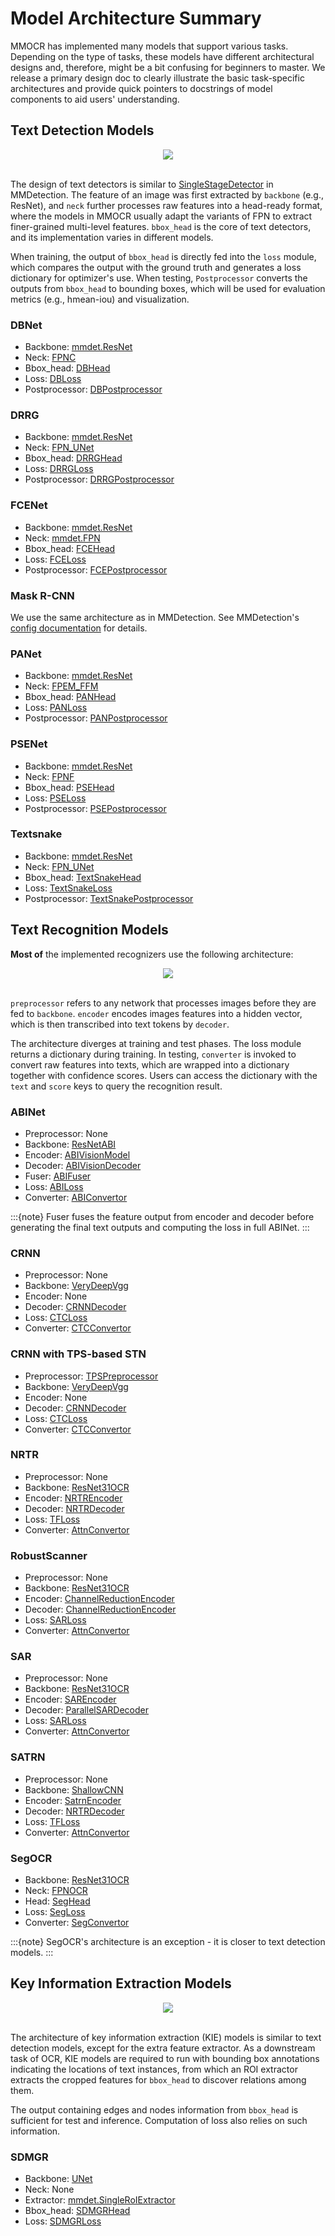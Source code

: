 # Model Architecture Summary

MMOCR has implemented many models that support various tasks. Depending on the type of tasks, these models have different architectural designs and, therefore, might be a bit confusing for beginners to master. We release a primary design doc to clearly illustrate the basic task-specific architectures and provide quick pointers to docstrings of model components to aid users' understanding.

## Text Detection Models

<div align="center">
    <img src="https://raw.githubusercontent.com/open-mmlab/mmocr/main/resources/textdet.jpg"/><br>
</div>
<br>

The design of text detectors is similar to [SingleStageDetector](https://mmdetection.readthedocs.io/en/latest/api.html#mmdet.models.detectors.SingleStageDetector) in MMDetection. The feature of an image was first extracted by `backbone` (e.g., ResNet), and `neck` further processes raw features into a head-ready format, where the models in MMOCR usually adapt the variants of FPN to extract finer-grained multi-level features. `bbox_head` is the core of text detectors, and its implementation varies in different models.

When training, the output of `bbox_head` is directly fed into the `loss` module, which compares the output with the ground truth and generates a loss dictionary for optimizer's use. When testing, `Postprocessor` converts the outputs from `bbox_head` to bounding boxes, which will be used for evaluation metrics (e.g., hmean-iou) and visualization.

### DBNet

- Backbone: [mmdet.ResNet](https://mmdetection.readthedocs.io/en/latest/api.html#mmdet.models.backbones.ResNet)
- Neck: [FPNC](https://mmocr.readthedocs.io/en/latest/api.html#mmocr.models.textdet.necks.FPNC)
- Bbox_head: [DBHead](https://mmocr.readthedocs.io/en/latest/api.html#mmocr.models.textdet.dense_heads.DBHead)
- Loss: [DBLoss](https://mmocr.readthedocs.io/en/latest/api.html#mmocr.models.textdet.losses.DBLoss)
- Postprocessor: [DBPostprocessor](https://mmocr.readthedocs.io/en/latest/api.html#mmocr.models.textdet.postprocess.DBPostprocessor)

### DRRG

- Backbone: [mmdet.ResNet](https://mmdetection.readthedocs.io/en/latest/api.html#mmdet.models.backbones.ResNet)
- Neck: [FPN_UNet](https://mmocr.readthedocs.io/en/latest/api.html#mmocr.models.textdet.necks.FPN_UNet)
- Bbox_head: [DRRGHead](https://mmocr.readthedocs.io/en/latest/api.html#mmocr.models.textdet.dense_heads.DRRGHead)
- Loss: [DRRGLoss](https://mmocr.readthedocs.io/en/latest/api.html#mmocr.models.textdet.losses.DRRGLoss)
- Postprocessor: [DRRGPostprocessor](https://mmocr.readthedocs.io/en/latest/api.html#mmocr.models.textdet.postprocess.DRRGPostprocessor)

### FCENet

- Backbone: [mmdet.ResNet](https://mmdetection.readthedocs.io/en/latest/api.html#mmdet.models.backbones.ResNet)
- Neck: [mmdet.FPN](https://mmdetection.readthedocs.io/en/latest/api.html#mmdet.models.necks.FPN)
- Bbox_head: [FCEHead](https://mmocr.readthedocs.io/en/latest/api.html#mmocr.models.textdet.dense_heads.FCEHead)
- Loss: [FCELoss](https://mmocr.readthedocs.io/en/latest/api.html#mmocr.models.textdet.losses.FCELoss)
- Postprocessor: [FCEPostprocessor](https://mmocr.readthedocs.io/en/latest/api.html#mmocr.models.textdet.postprocess.FCEPostprocessor)

### Mask R-CNN

We use the same architecture as in MMDetection. See MMDetection's [config documentation](https://mmdetection.readthedocs.io/en/latest/tutorials/config.html#an-example-of-mask-r-cnn) for details.

### PANet

- Backbone: [mmdet.ResNet](https://mmdetection.readthedocs.io/en/latest/api.html#mmdet.models.backbones.ResNet)
- Neck: [FPEM_FFM](https://mmocr.readthedocs.io/en/latest/api.html#mmocr.models.textdet.necks.FPEM_FFM)
- Bbox_head: [PANHead](https://mmocr.readthedocs.io/en/latest/api.html#mmocr.models.textdet.dense_heads.PANHead)
- Loss: [PANLoss](https://mmocr.readthedocs.io/en/latest/api.html#mmocr.models.textdet.losses.PANLoss)
- Postprocessor: [PANPostprocessor](https://mmocr.readthedocs.io/en/latest/api.html#mmocr.models.textdet.postprocess.PANPostprocessor)

### PSENet

- Backbone: [mmdet.ResNet](https://mmdetection.readthedocs.io/en/latest/api.html#mmdet.models.backbones.ResNet)
- Neck: [FPNF](https://mmocr.readthedocs.io/en/latest/api.html#mmocr.models.textdet.necks.FPNF)
- Bbox_head: [PSEHead](https://mmocr.readthedocs.io/en/latest/api.html#mmocr.models.textdet.dense_heads.PSEHead)
- Loss: [PSELoss](https://mmocr.readthedocs.io/en/latest/api.html#mmocr.models.textdet.losses.PSELoss)
- Postprocessor: [PSEPostprocessor](https://mmocr.readthedocs.io/en/latest/api.html#mmocr.models.textdet.postprocess.PSEPostprocessor)

### Textsnake

- Backbone: [mmdet.ResNet](https://mmdetection.readthedocs.io/en/latest/api.html#mmdet.models.backbones.ResNet)
- Neck: [FPN_UNet](https://mmocr.readthedocs.io/en/latest/api.html#mmocr.models.textdet.necks.FPN_UNet)
- Bbox_head: [TextSnakeHead](https://mmocr.readthedocs.io/en/latest/api.html#mmocr.models.textdet.dense_heads.TextSnakeHead)
- Loss: [TextSnakeLoss](https://mmocr.readthedocs.io/en/latest/api.html#mmocr.models.textdet.losses.TextSnakeLoss)
- Postprocessor: [TextSnakePostprocessor](https://mmocr.readthedocs.io/en/latest/api.html#mmocr.models.textdet.postprocess.TextSnakePostprocessor)

## Text Recognition Models

**Most of** the implemented recognizers use the following architecture:

<div align="center">
    <img src="https://raw.githubusercontent.com/open-mmlab/mmocr/main/resources/textrecog.jpg"/><br>
</div>
<br>

`preprocessor` refers to any network that processes images before they are fed to `backbone`. `encoder` encodes images features into a hidden vector, which is then transcribed into text tokens by `decoder`.

The architecture diverges at training and test phases. The loss module returns a dictionary during training. In testing, `converter` is invoked to convert raw features into texts, which are wrapped into a dictionary together with confidence scores. Users can access the dictionary with the `text` and `score` keys to query the recognition result.

### ABINet

- Preprocessor: None
- Backbone: [ResNetABI](https://mmocr.readthedocs.io/en/latest/api.html#mmocr.models.textrecog.backbones.ResNetABI)
- Encoder: [ABIVisionModel](https://mmocr.readthedocs.io/en/latest/api.html#mmocr.models.textrecog.encoders.ABIVisionModel)
- Decoder: [ABIVisionDecoder](https://mmocr.readthedocs.io/en/latest/api.html#mmocr.models.textrecog.decoders.ABIVisionDecoder)
- Fuser: [ABIFuser](https://mmocr.readthedocs.io/en/latest/api.html#mmocr.models.textrecog.fusers.ABIFuser)
- Loss: [ABILoss](https://mmocr.readthedocs.io/en/latest/api.html#mmocr.models.textrecog.losses.ABILoss)
- Converter: [ABIConvertor](https://mmocr.readthedocs.io/en/latest/api.html#mmocr.models.textrecog.convertors.ABIConvertor)

:::{note}
Fuser fuses the feature output from encoder and decoder before generating the final text outputs and computing the loss in full ABINet.
:::

### CRNN

- Preprocessor: None
- Backbone: [VeryDeepVgg](https://mmocr.readthedocs.io/en/latest/api.html#mmocr.models.textrecog.backbones.VeryDeepVgg)
- Encoder: None
- Decoder: [CRNNDecoder](https://mmocr.readthedocs.io/en/latest/api.html#mmocr.models.textrecog.decoders.CRNNDecoder)
- Loss: [CTCLoss](https://mmocr.readthedocs.io/en/latest/api.html#mmocr.models.textrecog.losses.CTCLoss)
- Converter: [CTCConvertor](https://mmocr.readthedocs.io/en/latest/api.html#mmocr.models.textrecog.convertors.CTCConvertor)

### CRNN with TPS-based STN

- Preprocessor: [TPSPreprocessor](https://mmocr.readthedocs.io/en/latest/api.html#mmocr.models.textrecog.preprocessor.TPSPreprocessor)
- Backbone: [VeryDeepVgg](https://mmocr.readthedocs.io/en/latest/api.html#mmocr.models.textrecog.backbones.VeryDeepVgg)
- Encoder: None
- Decoder: [CRNNDecoder](https://mmocr.readthedocs.io/en/latest/api.html#mmocr.models.textrecog.decoders.CRNNDecoder)
- Loss: [CTCLoss](https://mmocr.readthedocs.io/en/latest/api.html#mmocr.models.textrecog.losses.CTCLoss)
- Converter: [CTCConvertor](https://mmocr.readthedocs.io/en/latest/api.html#mmocr.models.textrecog.convertors.CTCConvertor)

### NRTR

- Preprocessor: None
- Backbone: [ResNet31OCR](https://mmocr.readthedocs.io/en/latest/api.html#mmocr.models.textrecog.backbones.ResNet31OCR)
- Encoder: [NRTREncoder](https://mmocr.readthedocs.io/en/latest/api.html#mmocr.models.textrecog.encoders.NRTREncoder)
- Decoder: [NRTRDecoder](https://mmocr.readthedocs.io/en/latest/api.html#mmocr.models.textrecog.decoders.NRTRDecoder)
- Loss: [TFLoss](https://mmocr.readthedocs.io/en/latest/api.html#mmocr.models.textrecog.losses.TFLoss)
- Converter: [AttnConvertor](https://mmocr.readthedocs.io/en/latest/api.html#mmocr.models.textrecog.convertors.AttnConvertor)

### RobustScanner

- Preprocessor: None
- Backbone: [ResNet31OCR](https://mmocr.readthedocs.io/en/latest/api.html#mmocr.models.textrecog.backbones.ResNet31OCR)
- Encoder: [ChannelReductionEncoder](https://mmocr.readthedocs.io/en/latest/api.html#mmocr.models.textrecog.encoders.ChannelReductionEncoder)
- Decoder: [ChannelReductionEncoder](https://mmocr.readthedocs.io/en/latest/api.html#mmocr.models.textrecog.decoders.RobustScannerDecoder)
- Loss: [SARLoss](https://mmocr.readthedocs.io/en/latest/api.html#mmocr.models.textrecog.losses.SARLoss)
- Converter: [AttnConvertor](https://mmocr.readthedocs.io/en/latest/api.html#mmocr.models.textrecog.convertors.AttnConvertor)

### SAR

- Preprocessor: None
- Backbone: [ResNet31OCR](https://mmocr.readthedocs.io/en/latest/api.html#mmocr.models.textrecog.backbones.ResNet31OCR)
- Encoder: [SAREncoder](https://mmocr.readthedocs.io/en/latest/api.html#mmocr.models.textrecog.encoders.SAREncoder)
- Decoder: [ParallelSARDecoder](https://mmocr.readthedocs.io/en/latest/api.html#mmocr.models.textrecog.decoders.ParallelSARDecoder)
- Loss: [SARLoss](https://mmocr.readthedocs.io/en/latest/api.html#mmocr.models.textrecog.losses.SARLoss)
- Converter: [AttnConvertor](https://mmocr.readthedocs.io/en/latest/api.html#mmocr.models.textrecog.convertors.AttnConvertor)

### SATRN

- Preprocessor: None
- Backbone: [ShallowCNN](https://mmocr.readthedocs.io/en/latest/api.html#mmocr.models.textrecog.backbones.ShallowCNN)
- Encoder: [SatrnEncoder](https://mmocr.readthedocs.io/en/latest/api.html#mmocr.models.textrecog.encoders.SatrnEncoder)
- Decoder: [NRTRDecoder](https://mmocr.readthedocs.io/en/latest/api.html#mmocr.models.textrecog.decoders.NRTRDecoder)
- Loss: [TFLoss](https://mmocr.readthedocs.io/en/latest/api.html#mmocr.models.textrecog.losses.TFLoss)
- Converter: [AttnConvertor](https://mmocr.readthedocs.io/en/latest/api.html#mmocr.models.textrecog.convertors.AttnConvertor)

### SegOCR

- Backbone: [ResNet31OCR](https://mmocr.readthedocs.io/en/latest/api.html#mmocr.models.textrecog.backbones.ResNet31OCR)
- Neck: [FPNOCR](https://mmocr.readthedocs.io/en/latest/api.html#mmocr.models.textrecog.necks.FPNOCR)
- Head: [SegHead](https://mmocr.readthedocs.io/en/latest/api.html#mmocr.models.textrecog.heads.SegHead)
- Loss: [SegLoss](https://mmocr.readthedocs.io/en/latest/api.html#mmocr.models.textrecog.losses.SegLoss)
- Converter: [SegConvertor](https://mmocr.readthedocs.io/en/latest/api.html#mmocr.models.textrecog.convertors.SegConvertor)

:::{note}
SegOCR's architecture is an exception - it is closer to text detection models.
:::

## Key Information Extraction Models

<div align="center">
    <img src="https://raw.githubusercontent.com/open-mmlab/mmocr/main/resources/kie.jpg"/><br>
</div>
<br>

The architecture of key information extraction (KIE) models is similar to text detection models, except for the extra feature extractor. As a downstream task of OCR, KIE models are required to run with bounding box annotations indicating the locations of text instances, from which an ROI extractor extracts the cropped features for `bbox_head` to discover relations among them.

The output containing edges and nodes information from `bbox_head` is sufficient for test and inference. Computation of loss also relies on such information.

### SDMGR

- Backbone: [UNet](https://mmocr.readthedocs.io/en/latest/api.html#mmocr.models.common.backbones.UNet)
- Neck: None
- Extractor: [mmdet.SingleRoIExtractor](https://mmdetection.readthedocs.io/en/latest/api.html#mmdet.models.roi_heads.SingleRoIExtractor)
- Bbox_head: [SDMGRHead](https://mmocr.readthedocs.io/en/latest/api.html#mmocr.models.kie.heads.SDMGRHead)
- Loss: [SDMGRLoss](https://mmocr.readthedocs.io/en/latest/api.html#mmocr.models.kie.losses.SDMGRLoss)
